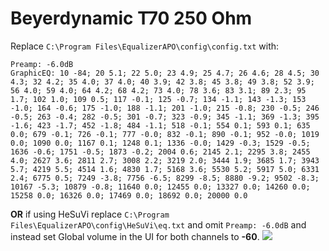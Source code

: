# Beyerdynamic T70 250 Ohm
Replace `C:\Program Files\EqualizerAPO\config\config.txt` with:
```
Preamp: -6.0dB
GraphicEQ: 10 -84; 20 5.1; 22 5.0; 23 4.9; 25 4.7; 26 4.6; 28 4.5; 30 4.3; 32 4.2; 35 4.0; 37 4.0; 40 3.9; 42 3.8; 45 3.8; 49 3.8; 52 3.9; 56 4.0; 59 4.0; 64 4.2; 68 4.2; 73 4.0; 78 3.6; 83 3.1; 89 2.3; 95 1.7; 102 1.0; 109 0.5; 117 -0.1; 125 -0.7; 134 -1.1; 143 -1.3; 153 -1.0; 164 -0.6; 175 -1.0; 188 -1.1; 201 -1.0; 215 -0.8; 230 -0.5; 246 -0.5; 263 -0.4; 282 -0.5; 301 -0.7; 323 -0.9; 345 -1.1; 369 -1.3; 395 -1.6; 423 -1.7; 452 -1.8; 484 -1.1; 518 -0.1; 554 0.1; 593 0.1; 635 0.0; 679 -0.1; 726 -0.1; 777 -0.0; 832 -0.1; 890 -0.1; 952 -0.0; 1019 0.0; 1090 0.0; 1167 0.1; 1248 0.1; 1336 -0.0; 1429 -0.3; 1529 -0.5; 1636 -0.6; 1751 -0.5; 1873 -0.2; 2004 0.6; 2145 2.1; 2295 3.8; 2455 4.0; 2627 3.6; 2811 2.7; 3008 2.2; 3219 2.0; 3444 1.9; 3685 1.7; 3943 5.7; 4219 5.5; 4514 1.6; 4830 1.7; 5168 3.6; 5530 5.2; 5917 5.0; 6331 2.4; 6775 0.5; 7249 -3.8; 7756 -6.5; 8299 -8.5; 8880 -9.2; 9502 -8.3; 10167 -5.3; 10879 -0.8; 11640 0.0; 12455 0.0; 13327 0.0; 14260 0.0; 15258 0.0; 16326 0.0; 17469 0.0; 18692 0.0; 20000 0.0
```
**OR** if using HeSuVi replace `C:\Program Files\EqualizerAPO\config\HeSuVi\eq.txt` and omit `Preamp: -6.0dB` and instead set Global volume in the UI for both channels to **-60**.
![](https://raw.githubusercontent.com/jaakkopasanen/AutoEq/master/results/SBAF-Serious/innerfidelity/onear/Beyerdynamic%20T70%20250%20Ohm/Beyerdynamic%20T70%20250%20Ohm.png)